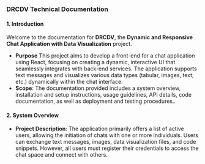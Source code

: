 ### DRCDV Technical Documentation 

#### **1. Introduction**
Welcome to the documentation for **DRCDV**, the **Dynamic and Responsive Chat Application with Data Visualization** project.

-   **Purpose**
 This project aims to develop a front-end for a chat application using React, focusing on creating a dynamic, interactive UI that seamlessly integrates with back-end services. The application supports text messages and visualizes various data types (tabular, images, text, etc.) dynamically within the chat interface.
-   **Scope**: 
   The documentation provided includes a system overview, installation and setup instructions, usage guidelines, API details, code documentation, as well as deployment and testing procedures..

#### **2. System Overview**

-   **Project Description**: 
   The application primarily offers a list of active users, allowing the initiation of chats with one or more individuals. Users can exchange text messages, images, data visualization files, and code snippets. However, all users must register their credentials to access the chat space and connect with others.
